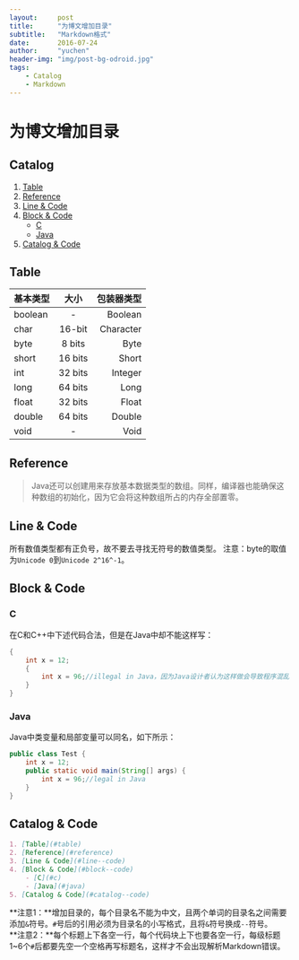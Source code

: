 ```yaml
---
layout:     post
title:      "为博文增加目录"
subtitle:   "Markdown格式"
date:       2016-07-24
author:     "yuchen"
header-img: "img/post-bg-odroid.jpg"
tags:
    - Catalog
    - Markdown
---
```


# 为博文增加目录

## Catalog

1. [Table](#table)
2. [Reference](#reference)
3. [Line & Code](#line--code)
4. [Block & Code](#block--code)
	- [C](#c)
	- [Java](#java)
5. [Catalog & Code](#catalog--code)

## Table

|基本类型|大小|包装器类型|
|:---|:---:|---:|
|boolean|-|Boolean|
|char|16-bit|Character|
|byte|8 bits|Byte|
|short|16 bits|Short|
|int|32 bits|Integer|
|long|64 bits|Long|
|float|32 bits|Float|
|double|64 bits|Double|
|void|-|Void|

## Reference

> Java还可以创建用来存放基本数据类型的数组。同样，编译器也能确保这种数组的初始化，因为它会将这种数组所占的内存全部置零。

## Line & Code

所有数值类型都有正负号，故不要去寻找无符号的数值类型。
注意：byte的取值为`Unicode 0`到`Unicode 2^16^-1`。

## Block & Code

### C

在C和C++中下述代码合法，但是在Java中却不能这样写：

```c
{
	int x = 12;
	{
		int x = 96;//illegal in Java，因为Java设计者认为这样做会导致程序混乱
	}
}
```

### Java

Java中类变量和局部变量可以同名，如下所示：

```java
public class Test {
	int x = 12;
	public static void main(String[] args) {
		int x = 96;//legal in Java
	}
}
```

## Catalog & Code

```markdown
1. [Table](#table)
2. [Reference](#reference)
3. [Line & Code](#line--code)
4. [Block & Code](#block--code)
	- [C](#c)
	- [Java](#java)
5. [Catalog & Code](#catalog--code)
```

**注意1：**增加目录的，每个目录名不能为中文，且两个单词的目录名之间需要添加`&`符号。`#`号后的引用必须为目录名的小写格式，且将`&`符号换成`--`符号。  
**注意2：**每个标题上下各空一行，每个代码块上下也要各空一行，每级标题1~6个`#`后都要先空一个空格再写标题名，这样才不会出现解析Markdown错误。